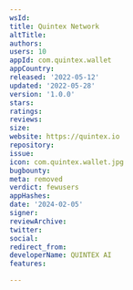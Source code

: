 ```yaml
---
wsId: 
title: Quintex Network
altTitle: 
authors: 
users: 10
appId: com.quintex.wallet
appCountry: 
released: '2022-05-12'
updated: '2022-05-28'
version: '1.0.0'
stars: 
ratings: 
reviews: 
size: 
website: https://quintex.io
repository: 
issue: 
icon: com.quintex.wallet.jpg
bugbounty: 
meta: removed
verdict: fewusers
appHashes: 
date: '2024-02-05'
signer: 
reviewArchive: 
twitter: 
social: 
redirect_from: 
developerName: QUINTEX AI
features: 

---
```


